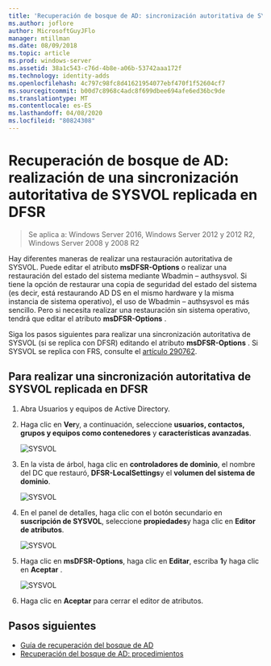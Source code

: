 ```yaml
---
title: 'Recuperación de bosque de AD: sincronización autoritativa de SYSVOL'
ms.author: joflore
author: MicrosoftGuyJFlo
manager: mtillman
ms.date: 08/09/2018
ms.topic: article
ms.prod: windows-server
ms.assetid: 38a1c543-c76d-4b8e-a06b-53742aaa172f
ms.technology: identity-adds
ms.openlocfilehash: 4c797c98fc8d41621954077ebf470f1f52604cf7
ms.sourcegitcommit: b00d7c8968c4adc8f699dbee694afe6ed36bc9de
ms.translationtype: MT
ms.contentlocale: es-ES
ms.lasthandoff: 04/08/2020
ms.locfileid: "80824308"
---
```

# <a name="ad-forest-recovery---performing-an-authoritative-synchronization-of-dfsr-replicated-sysvol"></a>Recuperación de bosque de AD: realización de una sincronización autoritativa de SYSVOL replicada en DFSR  

>Se aplica a: Windows Server 2016, Windows Server 2012 y 2012 R2, Windows Server 2008 y 2008 R2

Hay diferentes maneras de realizar una restauración autoritativa de SYSVOL. Puede editar el atributo **msDFSR-Options** o realizar una restauración del estado del sistema mediante Wbadmin – authsysvol. Si tiene la opción de restaurar una copia de seguridad del estado del sistema (es decir, está restaurando AD DS en el mismo hardware y la misma instancia de sistema operativo), el uso de Wbadmin – authsysvol es más sencillo. Pero si necesita realizar una restauración sin sistema operativo, tendrá que editar el atributo **msDFSR-Options** .  

Siga los pasos siguientes para realizar una sincronización autoritativa de SYSVOL (si se replica con DFSR) editando el atributo **msDFSR-Options** . Si SYSVOL se replica con FRS, consulte el [artículo 290762](https://go.microsoft.com/fwlink/?LinkId=148443).  

## <a name="to-perform-an-authoritative-synchronization-of-dfsr-replicated-sysvol"></a>Para realizar una sincronización autoritativa de SYSVOL replicada en DFSR  

1. Abra Usuarios y equipos de Active Directory.  
2. Haga clic en **Ver**y, a continuación, seleccione **usuarios, contactos, grupos y equipos como contenedores** y **características avanzadas**. 

   ![SYSVOL](media/AD-Forest-Recovery-Authoritative-Recovery-SYSVOL/sysvol1.png) 

3. En la vista de árbol, haga clic en **controladores de dominio**, el nombre del DC que restauró, **DFSR-LocalSettings**y el **volumen del sistema de dominio**. 

   ![SYSVOL](media/AD-Forest-Recovery-Authoritative-Recovery-SYSVOL/sysvol2.png)  

4. En el panel de detalles, haga clic con el botón secundario en **suscripción de SYSVOL**, seleccione **propiedades**y haga clic en **Editor de atributos**.  

   ![SYSVOL](media/AD-Forest-Recovery-Authoritative-Recovery-SYSVOL/sysvol3.png) 

5. Haga clic en **msDFSR-Options**, haga clic en **Editar**, escriba **1**y haga clic en **Aceptar** .  

   ![SYSVOL](media/AD-Forest-Recovery-Authoritative-Recovery-SYSVOL/sysvol4.png) 

6. Haga clic en **Aceptar** para cerrar el editor de atributos.  
  
## <a name="next-steps"></a>Pasos siguientes

- [Guía de recuperación del bosque de AD](AD-Forest-Recovery-Guide.md)
- [Recuperación del bosque de AD: procedimientos](AD-Forest-Recovery-Procedures.md)
